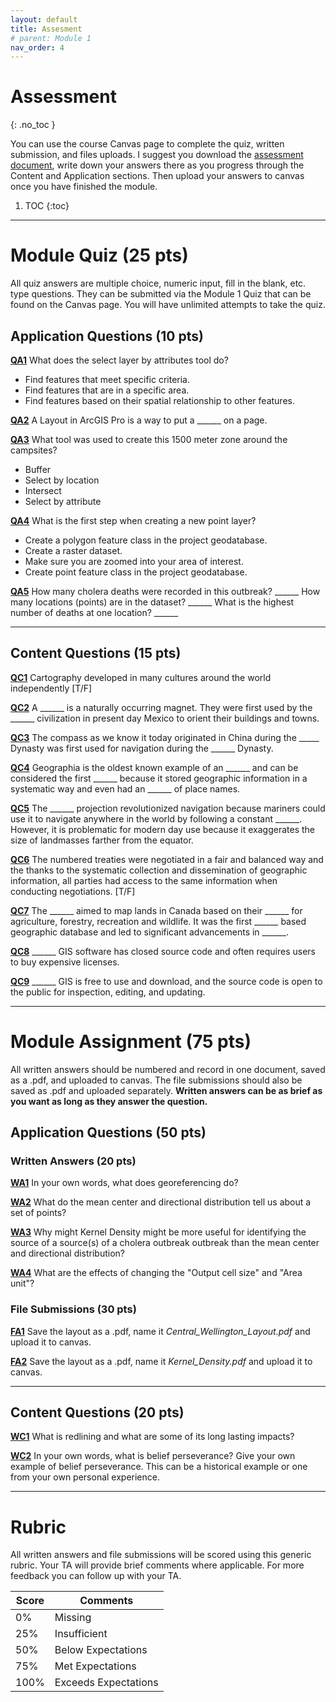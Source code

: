 ```yaml
---
layout: default
title: Assesment
# parent: Module 1
nav_order: 4
---
```


# Assessment
{: .no_toc }

You can use the course Canvas page to complete the quiz, written submission, and files uploads.  I suggest you download the [assessment document](https://github.com/June-Skeeter/Module1_GEOS270/blob/main/docs/Assessment.md), write down your answers there as you progress through the Content and Application sections.  Then upload your answers to canvas once you have finished the module.

1. TOC
{:toc}

---

# Module Quiz (25 pts)

All quiz answers are multiple choice, numeric input, fill in the blank, etc. type questions.  They can be submitted via the Module 1 Quiz that can be found on the Canvas page.  You will have unlimited attempts to take the quiz.

## Application Questions (10 pts)

[**QA1**](Application_Part1.md#qa1)
What does the select layer by attributes tool do?

- Find features that meet specific criteria.
- Find features that are in a specific area.
- Find features based on their spatial relationship to other features.

[**QA2**](Application_Part1.md#qa2)
A Layout in ArcGIS Pro is a way to put a ______ on a page.

[**QA3**](Application_Part1.md#qa3)
What tool was used to create this 1500 meter zone around the campsites?

- Buffer
- Select by location
- Intersect
- Select by attribute

[**QA4**](Application_Part1.md#qa4)
What is the first step when creating a new point layer?

- Create a polygon feature class in the project geodatabase.
- Create a raster dataset.
- Make sure you are zoomed into your area of interest. 
- Create point feature class in the project geodatabase.

[**QA5**](Application_Part2.md#qa5)
How many cholera deaths were recorded in this outbreak? ______ How many locations (points) are in the dataset? ______ What is the highest number of deaths at one location? ______

---

## Content Questions (15 pts)

[**QC1**](Content_Part1.md#qc1) 
Cartography developed in many cultures around the world independently [T/F]

[**QC2**](Content_Part1.md#qc2)
A ______ is a naturally occurring magnet.  They were first used by the ______ civilization in present day Mexico to orient their buildings and towns.

[**QC3**](Content_Part1.md#qc3)
The compass as we know it today originated in China during the _____ Dynasty was first used for navigation during the ______ Dynasty.

[**QC4**](Content_Part2.md#qc4) 
Geographia is the oldest known example of an  ______ and can be considered the first ______ because it stored geographic information in a systematic way and even had an ______ of place names.

[**QC5**](Content_Part2.md#qc5) 
The ______ projection revolutionized navigation because mariners could use it to navigate anywhere in the world by following a constant ______.  However, it is problematic for modern day use because it exaggerates the size of landmasses farther from the equator.  

[**QC6**](Content_Part4.md#qc6) 
The numbered treaties were negotiated in a fair and balanced way and the thanks to the systematic collection and dissemination of geographic information, all parties had access to the same information when conducting negotiations. [T/F]


[**QC7**](Content_Part4.md#qc7) 
The ______ aimed to map lands in Canada based on their ______ for agriculture, forestry, recreation and wildlife.  It was the first ______ based geographic database and led to significant advancements in ______.

[**QC8**](Content_Part5.md#qc8) 
______ GIS software has closed source code and often requires users to buy expensive licenses.  

[**QC9**](Content_Part5.md#qc9) 
______ GIS is free to use and download, and the source code is open to the public for inspection, editing, and updating.  
 

---

# Module Assignment (75 pts)

All written answers should be numbered and record in one document, saved as a .pdf, and uploaded to canvas.  The file submissions should also be saved as .pdf and uploaded separately.  **Written answers can be as brief as you want as long as they answer the question.**

## Application Questions (50 pts)

### Written Answers (20 pts)

[**WA1**](Application_Part2.md#wa1)
In your own words, what does georeferencing do?

[**WA2**](Application_Part3.md#wa2)
What do the mean center and directional distribution tell us about a set of points?

[**WA3**](Application_Part3.md#wa3)
Why might Kernel Density might be more useful for identifying the source of a source(s) of a cholera outbreak outbreak than the mean center and directional distribution?

[**WA4**](Application_Part3.md#wa4)
What are the effects of changing the "Output cell size" and "Area unit"?

### File Submissions (30 pts)

[**FA1**](Application_Part1.md#fa1)
Save the layout as a .pdf, name it *Central_Wellington_Layout.pdf* and upload it to canvas.

[**FA2**](Application_Part4.md#fa2)
Save the layout as a .pdf, name it *Kernel_Density.pdf* and upload it to canvas.

---

## Content Questions (20 pts)

[**WC1**](Content.md#wc1)
What is redlining and what are some of its long lasting impacts?

[**WC2**](Content_Part3.md#wc2)
In your own words, what is belief perseverance?  Give your own example of belief perseverance.  This can be a historical example or one from your own personal experience.

---

# Rubric 

All written answers and file submissions will be scored using this generic rubric.  Your TA will provide brief comments where applicable.  For more feedback you can follow up with your TA.

|Score|Comments            |
|-----|--------------------|
| 0%  |Missing             |
| 25% |Insufficient        |
| 50% |Below Expectations  |
| 75% |Met Expectations    |
| 100%|Exceeds Expectations|
